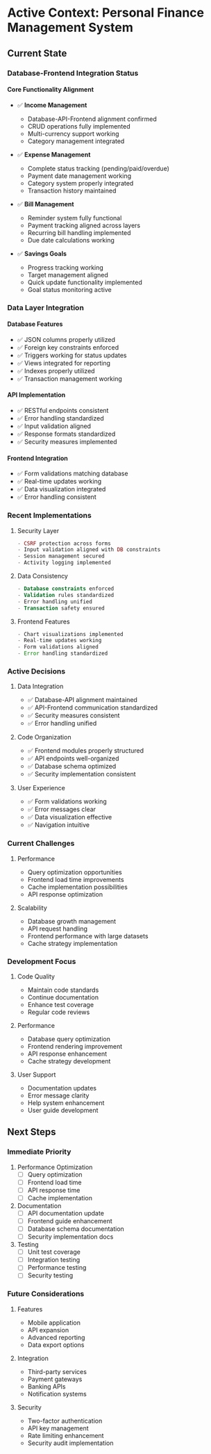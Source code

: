 # Active Context: Personal Finance Management System

## Current State

### Database-Frontend Integration Status

#### Core Functionality Alignment
- ✅ **Income Management**
  - Database-API-Frontend alignment confirmed
  - CRUD operations fully implemented
  - Multi-currency support working
  - Category management integrated

- ✅ **Expense Management**
  - Complete status tracking (pending/paid/overdue)
  - Payment date management working
  - Category system properly integrated
  - Transaction history maintained

- ✅ **Bill Management**
  - Reminder system fully functional
  - Payment tracking aligned across layers
  - Recurring bill handling implemented
  - Due date calculations working

- ✅ **Savings Goals**
  - Progress tracking working
  - Target management aligned
  - Quick update functionality implemented
  - Goal status monitoring active

### Data Layer Integration

#### Database Features
- ✅ JSON columns properly utilized
- ✅ Foreign key constraints enforced
- ✅ Triggers working for status updates
- ✅ Views integrated for reporting
- ✅ Indexes properly utilized
- ✅ Transaction management working

#### API Implementation
- ✅ RESTful endpoints consistent
- ✅ Error handling standardized
- ✅ Input validation aligned
- ✅ Response formats standardized
- ✅ Security measures implemented

#### Frontend Integration
- ✅ Form validations matching database
- ✅ Real-time updates working
- ✅ Data visualization integrated
- ✅ Error handling consistent

### Recent Implementations

1. Security Layer
   ```php
   - CSRF protection across forms
   - Input validation aligned with DB constraints
   - Session management secured
   - Activity logging implemented
   ```

2. Data Consistency
   ```sql
   - Database constraints enforced
   - Validation rules standardized
   - Error handling unified
   - Transaction safety ensured
   ```

3. Frontend Features
   ```javascript
   - Chart visualizations implemented
   - Real-time updates working
   - Form validations aligned
   - Error handling standardized
   ```

### Active Decisions

1. Data Integration
   - ✅ Database-API alignment maintained
   - ✅ API-Frontend communication standardized
   - ✅ Security measures consistent
   - ✅ Error handling unified

2. Code Organization
   - ✅ Frontend modules properly structured
   - ✅ API endpoints well-organized
   - ✅ Database schema optimized
   - ✅ Security implementation consistent

3. User Experience
   - ✅ Form validations working
   - ✅ Error messages clear
   - ✅ Data visualization effective
   - ✅ Navigation intuitive

### Current Challenges

1. Performance
   - Query optimization opportunities
   - Frontend load time improvements
   - Cache implementation possibilities
   - API response optimization

2. Scalability
   - Database growth management
   - API request handling
   - Frontend performance with large datasets
   - Cache strategy implementation

### Development Focus

1. Code Quality
   - Maintain code standards
   - Continue documentation
   - Enhance test coverage
   - Regular code reviews

2. Performance
   - Database query optimization
   - Frontend rendering improvement
   - API response enhancement
   - Cache strategy development

3. User Support
   - Documentation updates
   - Error message clarity
   - Help system enhancement
   - User guide development

## Next Steps

### Immediate Priority

1. Performance Optimization
   - [ ] Query optimization
   - [ ] Frontend load time
   - [ ] API response time
   - [ ] Cache implementation

2. Documentation
   - [ ] API documentation update
   - [ ] Frontend guide enhancement
   - [ ] Database schema documentation
   - [ ] Security implementation docs

3. Testing
   - [ ] Unit test coverage
   - [ ] Integration testing
   - [ ] Performance testing
   - [ ] Security testing

### Future Considerations

1. Features
   - Mobile application
   - API expansion
   - Advanced reporting
   - Data export options

2. Integration
   - Third-party services
   - Payment gateways
   - Banking APIs
   - Notification systems

3. Security
   - Two-factor authentication
   - API key management
   - Rate limiting enhancement
   - Security audit implementation
